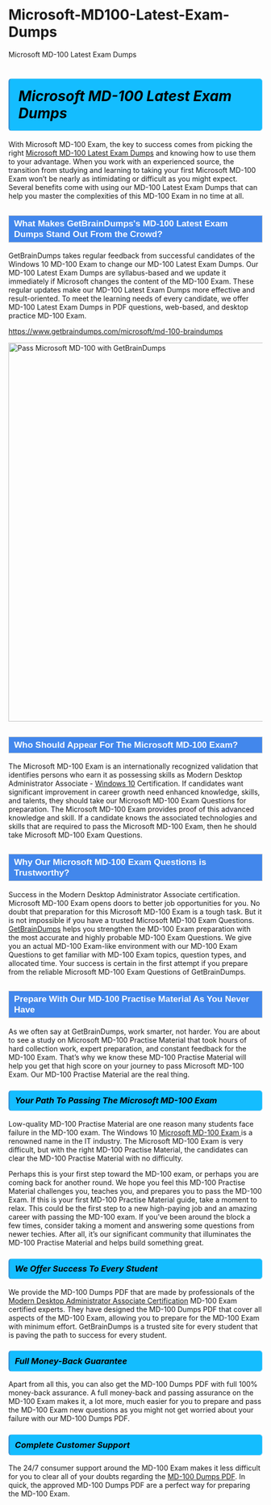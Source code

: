 # Microsoft-MD100-Latest-Exam-Dumps
Microsoft MD-100 Latest Exam Dumps
<h1><strong><span style="display: block; color: #000000; background: #14BDFF; border: 0.5px solid #AED6F1; border-left: 3px solid #3498DB; padding: .6em; border-radius: 6px;">                     <em>Microsoft MD-100 <span class="exam_variation">Latest Exam Dumps</span> </em>                </span></strong>            </h1>                        <p>With Microsoft MD-100 Exam, the key to success comes from picking the right <a href="https://www.getbraindumps.com/microsoft/md-100-braindumps">Microsoft MD-100 <span class="exam_variation">Latest Exam Dumps</span></a> and             knowing how to use them to your advantage.             When you work with an experienced source, the transition from studying and learning to taking your first Microsoft MD-100 Exam             won’t be nearly as intimidating or difficult as you might expect. Several benefits come with using our MD-100 <span class="exam_variation">Latest Exam Dumps</span> that can             help you master the complexities of this MD-100 Exam in no time at all.</p>                        <h2 style="background: #4287ec; border: 1px solid #cccccc; padding: 5px 10px;">                <span style="color: #ffffff;">                    <span style="font-size: 11pt;">                        <span style="line-height: normal;">                            <span style="font-family: Calibri,sans-serif;">                                <strong>                                    <span style="font-size: 13.0pt;">What Makes GetBrainDumps's MD-100 <span class="exam_variation">Latest Exam Dumps</span> Stand Out From the Crowd?</span>                                </strong>                            </span>                        </span>                    </span>                </span>            </h2>                        <p>GetBrainDumps takes regular feedback from successful candidates of the Windows 10 MD-100 Exam to change             our MD-100 <span class="exam_variation">Latest Exam Dumps</span>. Our MD-100 <span class="exam_variation">Latest Exam Dumps</span> are syllabus-based and we update it immediately if Microsoft changes             the content of the MD-100 Exam.             These regular updates make our MD-100 <span class="exam_variation">Latest Exam Dumps</span> more effective and result-oriented. To meet the learning needs of every candidate,             we offer MD-100 <span class="exam_variation">Latest Exam Dumps</span> in PDF questions, web-based, and desktop practice MD-100 Exam.</p>                                    <p><a href="https://www.getbraindumps.com/microsoft/md-100-braindumps">https://www.getbraindumps.com/microsoft/md-100-braindumps</a></p>                        <p><a href="https://www.getbraindumps.com/"><img src="https://www.getbraindumps.com/images/get-updated-exam-questions-with-discount-getbraindumps.jpg" class="postImage" alt="Pass Microsoft MD-100 with GetBrainDumps" width="750"></a></p>                                        <h2 style="background: #4287ec; border: 1px solid #cccccc; padding: 5px 10px;">                <span style="color: #ffffff;">                    <span style="font-size: 11pt;">                        <span style="line-height: normal;">                            <span style="font-family: Calibri,sans-serif;">                                <strong>                                    <span style="font-size: 13.0pt;">Who Should Appear For The Microsoft MD-100 Exam?</span>                                </strong>                            </span>                        </span>                    </span>                </span>            </h2>                        <p>The Microsoft MD-100 Exam is an internationally recognized validation that identifies persons who earn it as possessing skills as             Modern Desktop Administrator Associate - <a href="https://www.getbraindumps.com/microsoft/md-100-braindumps">Windows 10</a> Certification. If candidates want significant improvement in             career growth need enhanced knowledge, skills, and talents, they should take our Microsoft MD-100 <span class="exam_variation2">Exam Questions</span> for preparation.             The Microsoft MD-100 Exam provides proof of this advanced knowledge and skill. If a candidate knows the associated technologies and skills             that are required to pass the Microsoft MD-100 Exam, then he should take Microsoft MD-100 <span class="exam_variation2">Exam Questions</span>.</p>                        <h2 style="background: #4287ec; border: 1px solid #cccccc; padding: 5px 10px;">                <span style="color: #ffffff;">                    <span style="font-size: 11pt;">                        <span style="line-height: normal;">                            <span style="font-family: Calibri,sans-serif;">                                <strong>                                    <span style="font-size: 13.0pt;">Why Our Microsoft MD-100 <span class="exam_variation2">Exam Questions</span> is Trustworthy?</span>                                </strong>                            </span>                        </span>                    </span>                </span>            </h2>                        <p>Success in the Modern Desktop Administrator Associate certification. Microsoft MD-100 Exam opens doors to better job opportunities for you.             No doubt that preparation for this Microsoft MD-100 Exam is a tough task. But it is not impossible if you have a trusted Microsoft MD-100 <span class="exam_variation2">Exam Questions</span>.             <a href="https://www.getbraindumps.com/">GetBrainDumps</a> helps you strengthen the MD-100 Exam preparation with the most accurate and highly probable MD-100 <span class="exam_variation2">Exam Questions</span>. We give you an             actual MD-100 Exam-like environment with our MD-100 <span class="exam_variation2">Exam Questions</span> to get familiar with MD-100 Exam topics, question types, and allocated time.             Your success is certain in the first attempt if you prepare from the reliable Microsoft MD-100 <span class="exam_variation2">Exam Questions</span> of GetBrainDumps.</p>                        <h2 style="background: #4287ec; border: 1px solid #cccccc; padding: 5px 10px;">                <span style="color: #ffffff;">                    <span style="font-size: 11pt;">                        <span style="line-height: normal;">                            <span style="font-family: Calibri,sans-serif;">                                <strong>                                    <span style="font-size: 13.0pt;">Prepare With Our MD-100 <span class="exam_variation3">Practise Material</span> As You Never Have</span>                                </strong>                            </span>                        </span>                    </span>                </span>            </h2>                        <p>As we often say at GetBrainDumps, work smarter, not harder. You are about to see a study on Microsoft MD-100 <span class="exam_variation3">Practise Material</span> that took hours of hard collection work,             expert preparation, and constant feedback for the MD-100 Exam. That’s why we know these MD-100 <span class="exam_variation3">Practise Material</span> will help you get that high score on your             journey to pass Microsoft MD-100 Exam. Our MD-100 <span class="exam_variation3">Practise Material</span> are the real thing.</p>                        <h3>                <strong>                    <span style="display: block; color: #000000; background: #14BDFF; border: 0.5px solid #AED6F1; border-left: 3px solid #3498DB; padding: .6em; border-radius: 6px;">                        <em>Your Path To Passing The Microsoft MD-100 Exam</em>                    </span>                </strong>            </h3>                        <p>Low-quality MD-100 <span class="exam_variation3">Practise Material</span> are one reason many students face failure in the MD-100 exam. The Windows 10 <a href="https://www.getbraindumps.com/microsoft-braindumps.html">Microsoft MD-100 Exam </a>             is a renowned name in the IT industry. The Microsoft MD-100 Exam is very difficult, but with the right MD-100 <span class="exam_variation3">Practise Material</span>, the candidates can clear the             MD-100 <span class="exam_variation3">Practise Material</span> with no difficulty.</p>                        <p>Perhaps this is your first step toward the MD-100 exam, or perhaps you are coming back for another round. We hope you feel this             MD-100 <span class="exam_variation3">Practise Material</span> challenges you,             teaches you, and prepares you to pass the MD-100 Exam. If this is your first MD-100 <span class="exam_variation3">Practise Material</span> guide, take a moment to relax. This could be the first step to             a new high-paying job and an amazing career with passing the MD-100 exam. If you’ve been around the block a few times, consider taking a moment and             answering some questions from newer techies. After all, it’s our significant community that illuminates the MD-100 <span class="exam_variation3">Practise Material</span> and helps build something great.</p>                        <h3>                <strong>                    <span style="display: block; color: #000000; background: #14BDFF; border: 0.5px solid #AED6F1; border-left: 3px solid #3498DB; padding: .6em; border-radius: 6px;">                        <em>We Offer Success To Every Student</em>                    </span>                </strong>            </h3>                        <p>We provide the MD-100 <span class="exam_variation4">Dumps PDF</span> that are made by professionals of the <a href="https://www.getbraindumps.com/microsoft/modern-desktop-administrator-associate-braindumps.html">Modern Desktop Administrator Associate Certification</a> MD-100 Exam certified experts.             They have designed the MD-100 <span class="exam_variation4">Dumps PDF</span> that cover all aspects of the MD-100 Exam, allowing you to prepare for the            MD-100 Exam with minimum effort.             GetBrainDumps is a trusted site for every student that is paving the path to success for every student.</p>                        <h3>                <strong>                    <span style="display: block; color: #000000; background: #14BDFF; border: 0.5px solid #AED6F1; border-left: 3px solid #3498DB; padding: .6em; border-radius: 6px;">                        <em>Full Money-Back Guarantee</em>                    </span>                </strong>            </h3>                        <p>Apart from all this, you can also get the MD-100 <span class="exam_variation4">Dumps PDF</span> with full 100% money-back assurance. A full money-back and passing assurance on             the MD-100 Exam makes it,             a lot more, much easier for you to prepare and pass the MD-100 Exam new questions as you might             not get worried about your failure with our MD-100 <span class="exam_variation4">Dumps PDF</span>.</p>                                    <h3>                <strong>                    <span style="display: block; color: #000000; background: #14BDFF; border: 0.5px solid #AED6F1; border-left: 3px solid #3498DB; padding: .6em; border-radius: 6px;">                        <em>Complete Customer Support</em>                    </span>                </strong>            </h3>                        <p>The 24/7 consumer support around the MD-100 Exam makes it less difficult for you to clear all of your doubts regarding the <a href="https://www.getbraindumps.com/microsoft/md-100-braindumps">MD-100 <span class="exam_variation4">Dumps PDF</span></a>. In quick,             the approved MD-100 <span class="exam_variation4">Dumps PDF</span> are a perfect way for preparing the MD-100 Exam.</p>                    
